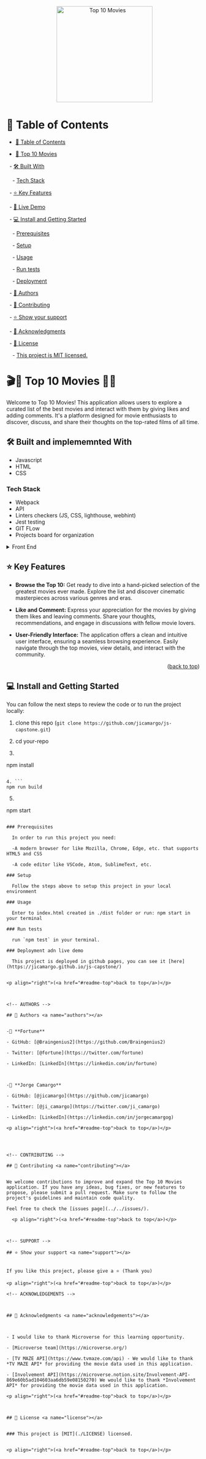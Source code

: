 <a name="readme-top"></a>

<div align="center">

  <img src="./src/images/top-movies-logo.png" alt="Top 10 Movies" width="auto" height="250">

</div>

<!-- TABLE OF CONTENTS -->

# 📗 Table of Contents


- [📗 Table of Contents](#-table-of-contents)

- [🎥 Top 10 Movies ](#-to-do-list-app-)

  - [🛠 Built With ](#-built-with-)

    - [Tech Stack ](#tech-stack-)

  - [⭐️ Key Features ](#️-key-features-)

  - [🚀 Live Demo](#live-demo)

  - [💻 Install and Getting Started ](#-getting-started-)

    - [Prerequisites](#prerequisites)

    - [Setup](#setup)

    - [Usage](#usage)

    - [Run tests](#run-tests)

    - [Deployment](#deployment)

  - [👥 Authors ](#-authors-)

  - [🤝 Contributing ](#-contributing-)

  - [⭐️ Show your support ](#️-show-your-support-)

  - [🙏 Acknowledgments ](#-acknowledgments-)

  - [📝 License ](#-license-)

    - [This project is MIT licensed.](#this-project-is-mit-licensed)

  
  

<!-- PROJECT DESCRIPTION -->

  

# 🎬🌟 Top 10 Movies 🌟🎥<a name="about-project"></a>

  

Welcome to Top 10 Movies! This application allows users to explore a curated list of the best movies and interact with them by giving likes and adding comments. It's a platform designed for movie enthusiasts to discover, discuss, and share their thoughts on the top-rated films of all time.

  

## 🛠 Built and implememnted With <a name="built-with"></a>

- Javascript
- HTML
- CSS

### Tech Stack <a name="tech-stack"></a>

- Webpack
- API
- Linters checkers (JS, CSS, lighthouse, webhint)
- Jest testing
- GIT FLow
- Projects board for organization
  
<details>

  <summary>Front End</summary>
  <ul>
    <li>- HTML</li>
    <li>- JAVASCRIPT</li>
    <li>- CSS</li>
  </ul>

  <summary>Back End</summary>
  <ul>
    <li>- TV MAZE API to extract the Movies info</li>
    <li>- Involvement API to save comments and likes</li>
  </ul>

</details>

## ⭐️ Key Features <a name="key-features"></a>

- **Browse the Top 10:** Get ready to dive into a hand-picked selection of the greatest movies ever made. Explore the list and discover cinematic masterpieces across various genres and eras.
  
- **Like and Comment:** Express your appreciation for the movies by giving them likes and leaving comments. Share your thoughts, recommendations, and engage in discussions with fellow movie lovers.

- **User-Friendly Interface:** The application offers a clean and intuitive user interface, ensuring a seamless browsing experience. Easily navigate through the top movies, view details, and interact with the community.

<p align="right">(<a href="#readme-top">back to top</a>)</p>

<!-- GETTING STARTED -->
## 💻 Install and Getting Started <a name="getting-started"></a>

You can follow the next steps to review the code or to run the project locally:

1. clone this repo (`git clone https://github.com/jicamargo/js-capstone.git`)

2. cd your-repo

3. ```
npm install
```

4. ```
npm run build
```

5. ```
npm start
```

### Prerequisites

  In order to run this project you need:

  -A modern browser for like Mozilla, Chrome, Edge, etc. that supports HTML5 and CSS

  -A code editor like VSCode, Atom, SublimeText, etc.

### Setup

  Follow the steps above to setup this project in your local environment

### Usage

  Enter to index.html created in ./dist folder or run: npm start in your terminal
  
### Run tests

  run `npm test` in your terminal.

### Deployment adn live demo

  This project is deployed in github pages, you can see it [here](https://jicamargo.github.io/js-capstone/)


<p align="right">(<a href="#readme-top">back to top</a>)</p>

  

<!-- AUTHORS -->

## 👥 Authors <a name="authors"></a>


-👤 **Fortune**

- GitHub: [@Braingenius2](https://github.com/Braingenius2)

- Twitter: [@fortune](https://twitter.com/fortune)

- LinkedIn: [LinkedIn](https://linkedin.com/in/fortune)



-👤 **Jorge Camargo**  

- GitHub: [@jicamargo](https://github.com/jicamargo)

- Twitter: [@ji_camargo](https://twitter.com/ji_camargo)

- LinkedIn: [LinkedIn](https://linkedin.com/in/jorgecamargog)

<p align="right">(<a href="#readme-top">back to top</a>)</p>

  
  

<!-- CONTRIBUTING -->

## 🤝 Contributing <a name="contributing"></a>

 
We welcome contributions to improve and expand the Top 10 Movies application. If you have any ideas, bug fixes, or new features to propose, please submit a pull request. Make sure to follow the project's guidelines and maintain code quality.

Feel free to check the [issues page](../../issues/).

  <p align="right">(<a href="#readme-top">back to top</a>)</p>

  

<!-- SUPPORT -->

## ⭐️ Show your support <a name="support"></a>

 
If you like this project, please give a ⭐️ (Thank you)

<p align="right">(<a href="#readme-top">back to top</a>)</p>

<!-- ACKNOWLEDGEMENTS -->

  

## 🙏 Acknowledgments <a name="acknowledgements"></a>

  

- I would like to thank Microverse for this learning opportunity.

- [Microverse team](https://microverse.org/)

- [TV MAZE API](https://www.tvmaze.com/api) - We would like to thank *TV MAZE API* for providing the movie data used in this application.

- [Involvement API](https://microverse.notion.site/Involvement-API-869e60b5ad104603aa6db59e08150270) We would like to thank *Involvement API* for providing the movie data used in this application.

<p align="right">(<a href="#readme-top">back to top</a>)</p>

  

## 📝 License <a name="license"></a>


### This project is [MIT](./LICENSE) licensed.
  

<p align="right">(<a href="#readme-top">back to top</a>)</p>